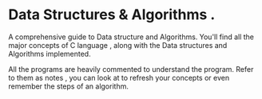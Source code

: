 # Data Structures & Algorithms .

A comprehensive guide to Data structure and Algorithms. You'll find all the 
major concepts of C language , along with the Data structures and Algorithms 
implemented. 

All the programs are heavily commented to understand the program. Refer to them
as notes , you can look at to refresh your concepts or even remember the steps 
of an algorithm.
